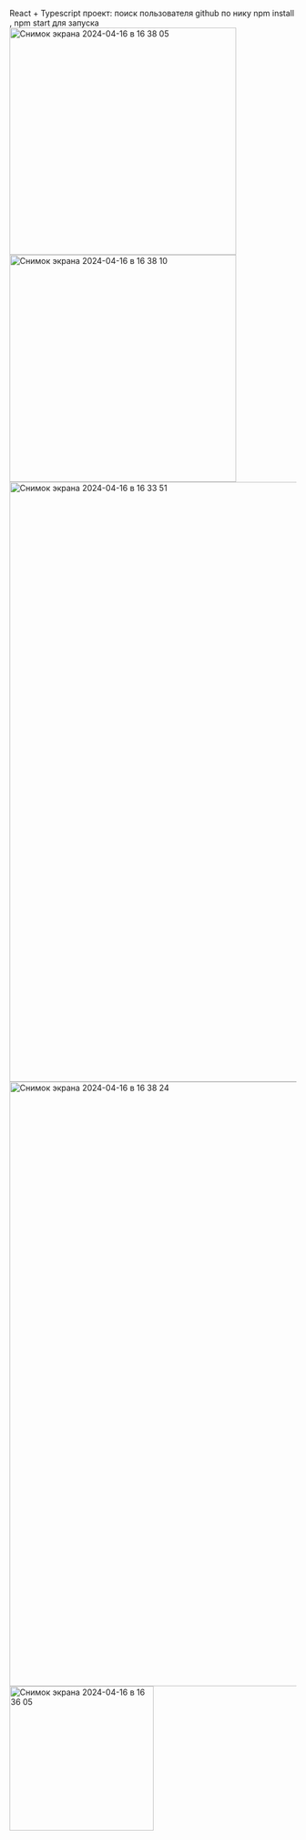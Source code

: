 React + Typescript проект: поиск пользователя github по нику 
npm install , npm start для запуска 
<img width="398" alt="Снимок экрана 2024-04-16 в 16 38 05" src="https://github.com/darikomarenko/GithubChallenge/assets/121871839/e347effc-8088-4d37-bfd2-a1d97436e68b">
<img width="398" alt="Снимок экрана 2024-04-16 в 16 38 10" src="https://github.com/darikomarenko/GithubChallenge/assets/121871839/3bff63fe-5b8a-4c63-bc59-e562e3f504f0">
<img width="1051" alt="Снимок экрана 2024-04-16 в 16 33 51" src="https://github.com/darikomarenko/GithubChallenge/assets/121871839/11890df9-df31-47e4-88d1-b90604384779">
<img width="1059" alt="Снимок экрана 2024-04-16 в 16 38 24" src="https://github.com/darikomarenko/GithubChallenge/assets/121871839/d9a30bd0-b5f2-4718-83f4-1ced5dda29c3">
<img width="253" alt="Снимок экрана 2024-04-16 в 16 36 05" src="https://github.com/darikomarenko/GithubChallenge/assets/121871839/c968d4c8-3bcd-481f-bd3b-027b363fbe72">

